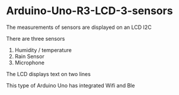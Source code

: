 # Arduino-Uno-R3-LCD-3-sensors
The measurements of sensors are displayed on an LCD I2C 

There are three sensors
1. Humidity / temperature
2. Rain Sensor
3. Microphone

The LCD displays text on two lines

This type of Arduino Uno has integrated Wifi and Ble   
